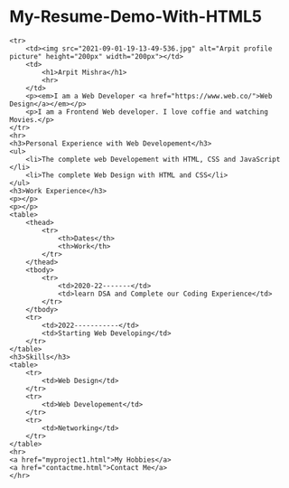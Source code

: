 # My-Resume-Demo-With-HTML5
<!DOCTYPE html>
<html lang="en">

<head>
    <meta charset="UTF-8">
    <meta http-equiv="X-UA-Compatible" content="IE=edge">
    <meta name="viewport" content="width=device-width, initial-scale=1.0">
    <title>Arpit's Personal Site</title>
</head>

<body>

    <tr>
        <td><img src="2021-09-01-19-13-49-536.jpg" alt="Arpit profile picture" height="200px" width="200px"></td>
        <td>
            <h1>Arpit Mishra</h1>
            <hr>
        </td>
        <p><em>I am a Web Developer <a href="https://www.web.co/">Web Design</a></em></p>
        <p>I am a Frontend Web developer. I love coffie and watching Movies.</p>
    </tr>
    <hr>
    <h3>Personal Experience with Web Developement</h3>
    <ul>
        <li>The complete web Developement with HTML, CSS and JavaScript </li>
        <li>The complete Web Design with HTML and CSS</li>
    </ul>
    <h3>Work Experience</h3>
    <p></p>
    <p></p>
    <table>
        <thead>
            <tr>
                <th>Dates</th>
                <th>Work</th>
            </tr>
        </thead>
        <tbody>
            <tr>
                <td>2020-22-------</td>
                <td>learn DSA and Complete our Coding Experience</td>
            </tr>
        </tbody>
        <tr>
            <td>2022-----------</td>
            <td>Starting Web Developing</td>
        </tr>
    </table>
    <h3>Skills</h3>
    <table>
        <tr>
            <td>Web Design</td>
        </tr>
        <tr>
            <td>Web Developement</td>
        </tr>
        <tr>
            <td>Networking</td>
        </tr>
    </table>
    <hr>
    <a href="myproject1.html">My Hobbies</a>
    <a href="contactme.html">Contact Me</a>
    </hr>
</body>

</html>
